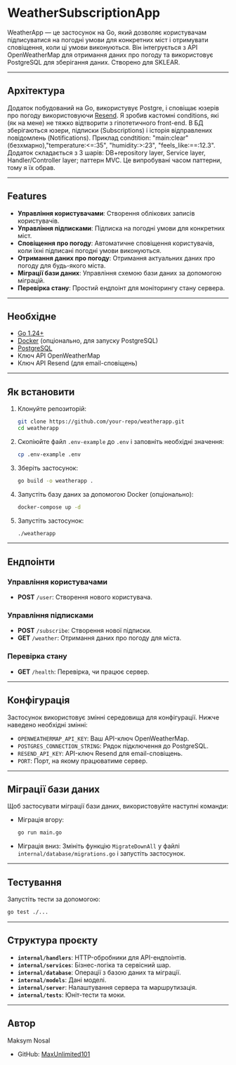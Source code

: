 # WeatherSubscriptionApp

WeatherApp — це застосунок на Go, який дозволяє користувачам підписуватися на погодні умови для конкретних міст і отримувати сповіщення, коли ці умови виконуються. Він інтегрується з API OpenWeatherMap для отримання даних про погоду та використовує PostgreSQL для зберігання даних. Створено для SKLEAR.

---

## Архітектура

Додаток побудований на Go, використувує Postgre, і сповіщає юзерів про погоду використовуючи [Resend](https://resend.com). Я зробив кастомні conditions, які (як на мене) не тяжко відтворити з гіпотетичного front-end. В БД зберігаються юзери, підписки (Subscriptions) і історія відправлених повідомлень (Notifications). Приклад condtition: "main:clear" (безхмарно),"temperature:<=:35", "humidity:>:23", "feels_like:==:12.3". Додаток складається з 3 шарів: DB+repository layer, Service layer, Handler/Controller layer; паттерн MVC. Це випробувані часом паттерни, тому я їх обрав.

---

## Features

- **Управління користувачами**: Створення облікових записів користувачів.
- **Управління підписками**: Підписка на погодні умови для конкретних міст.
- **Сповіщення про погоду**: Автоматичне сповіщення користувачів, коли їхні підписані погодні умови виконуються.
- **Отримання даних про погоду**: Отримання актуальних даних про погоду для будь-якого міста.
- **Міграції бази даних**: Управління схемою бази даних за допомогою міграцій.
- **Перевірка стану**: Простий ендпоінт для моніторингу стану сервера.

---

## Необхідне

- [Go 1.24+](https://golang.org/dl/)
- [Docker](https://www.docker.com/) (опціонально, для запуску PostgreSQL)
- [PostgreSQL](https://www.postgresql.org/)
- Ключ API OpenWeatherMap
- Ключ API Resend (для email-сповіщень)

---
## Як встановити

1. Клонуйте репозиторій:
    ```bash
    git clone https://github.com/your-repo/weatherapp.git
    cd weatherapp
    ```

2. Скопіюйте файл `.env-example` до `.env` і заповніть необхідні значення:
    ```bash
    cp .env-example .env
    ```

3. Зберіть застосунок:
    ```bash
    go build -o weatherapp .
    ```

4. Запустіть базу даних за допомогою Docker (опціонально):
    ```bash
    docker-compose up -d
    ```

5. Запустіть застосунок:
    ```bash
    ./weatherapp
    ```

---

## Ендпоінти

### Управління користувачами
- **POST** `/user`: Створення нового користувача.

### Управління підписками
- **POST** `/subscribe`: Створення нової підписки.
- **GET** `/weather`: Отримання даних про погоду для міста.

### Перевірка стану
- **GET** `/health`: Перевірка, чи працює сервер.

---

## Конфігурація

Застосунок використовує змінні середовища для конфігурації. Нижче наведено необхідні змінні:

- `OPENWEATHERMAP_API_KEY`: Ваш API-ключ OpenWeatherMap.
- `POSTGRES_CONNECTION_STRING`: Рядок підключення до PostgreSQL.
- `RESEND_API_KEY`: API-ключ Resend для email-сповіщень.
- `PORT`: Порт, на якому працюватиме сервер.

---

## Міграції бази даних

Щоб застосувати міграції бази даних, використовуйте наступні команди:

- Міграція вгору:
  ```bash
  go run main.go
  ```

- Міграція вниз:
  Змініть функцію `MigrateDownAll` у файлі `internal/database/migrations.go` і запустіть застосунок.

---

## Тестування

Запустіть тести за допомогою:
```bash
go test ./...
```

---

## Структура проєкту

- **`internal/handlers`**: HTTP-обробники для API-ендпоінтів.
- **`internal/services`**: Бізнес-логіка та сервісний шар.
- **`internal/database`**: Операції з базою даних та міграції.
- **`internal/models`**: Дані моделі.
- **`internal/server`**: Налаштування сервера та маршрутизація.
- **`internal/tests`**: Юніт-тести та моки.

---

## Автор

Maksym Nosal  
- GitHub: [MaxUnlimited101](https://github.com/MaxUnlimited101)  
